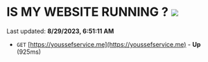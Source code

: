 # IS MY WEBSITE RUNNING ? [![](https://img.shields.io/static/v1?label=Sponsor&message=%E2%9D%A4&logo=GitHub&color=%23fe8e86)](https://github.com/sponsors/<username>)

Last updated: **8/29/2023, 6:51:11 AM**

- `GET` [https://youssefservice.me](https://youssefservice.me) - **Up** (925ms)
